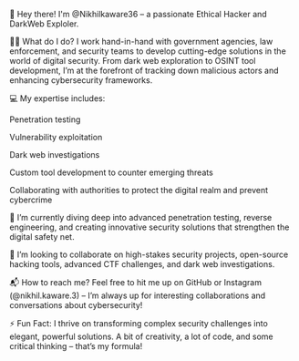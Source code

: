 👋 Hey there! I'm @Nikhilkaware36 – a passionate Ethical Hacker and DarkWeb Exploler.

🕵️‍♂️ What do I do?
I work hand-in-hand with government agencies, law enforcement, and security teams to develop cutting-edge solutions in the world of digital security. From dark web exploration to OSINT tool development, I’m at the forefront of tracking down malicious actors and enhancing cybersecurity frameworks.

💻 My expertise includes:

Penetration testing

Vulnerability exploitation

Dark web investigations

Custom tool development to counter emerging threats

Collaborating with authorities to protect the digital realm and prevent cybercrime

🌱 I’m currently diving deep into advanced penetration testing, reverse engineering, and creating innovative security solutions that strengthen the digital safety net.

🚀 I’m looking to collaborate on high-stakes security projects, open-source hacking tools, advanced CTF challenges, and dark web investigations.

📬 How to reach me?
Feel free to hit me up on GitHub or Instagram (@nikhil.kaware.3) – I’m always up for interesting collaborations and conversations about cybersecurity!

⚡ Fun Fact: I thrive on transforming complex security challenges into elegant, powerful solutions. A bit of creativity, a lot of code, and some critical thinking – that’s my formula!

